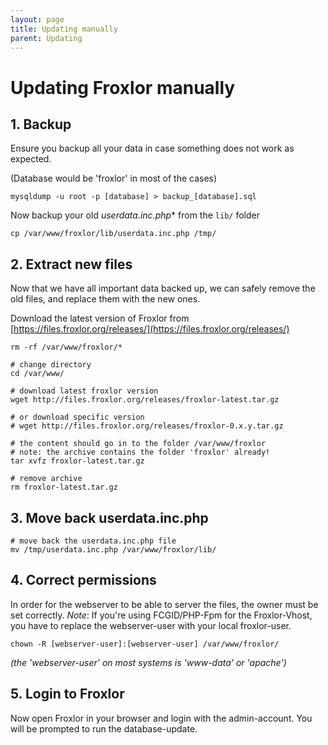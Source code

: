 ```yaml
---
layout: page
title: Updating manually
parent: Updating
---
```


# Updating Froxlor manually

## 1. Backup

Ensure you backup all your data in case something does not work as expected.

(Database would be 'froxlor' in most of the cases)

````shell
mysqldump -u root -p [database] > backup_[database].sql
````

Now backup your old *userdata.inc.php** from the `lib/` folder

````shell
cp /var/www/froxlor/lib/userdata.inc.php /tmp/
````


## 2. Extract new files

Now that we have all important data backed up, we can safely remove the old files, and replace them with the new ones.

Download the latest version of Froxlor from [https://files.froxlor.org/releases/](https://files.froxlor.org/releases/)

````shell
rm -rf /var/www/froxlor/*

# change directory
cd /var/www/

# download latest froxlor version
wget http://files.froxlor.org/releases/froxlor-latest.tar.gz

# or download specific version
# wget http://files.froxlor.org/releases/froxlor-0.x.y.tar.gz

# the content should go in to the folder /var/www/froxlor 
# note: the archive contains the folder 'froxlor' already!
tar xvfz froxlor-latest.tar.gz

# remove archive
rm froxlor-latest.tar.gz
````


## 3. Move back userdata.inc.php

````shell
# move back the userdata.inc.php file
mv /tmp/userdata.inc.php /var/www/froxlor/lib/
````

## 4. Correct permissions

In order for the webserver to be able to server the files, the owner must be set correctly.
*Note*: If you're using FCGID/PHP-Fpm for the Froxlor-Vhost, you have to replace the webserver-user with your local froxlor-user.

````shell
chown -R [webserver-user]:[webserver-user] /var/www/froxlor/
````

*(the 'webserver-user' on most systems is 'www-data' or 'apache')*

## 5. Login to Froxlor

Now open Froxlor in your browser and login with the admin-account. You will be prompted to run the database-update.
